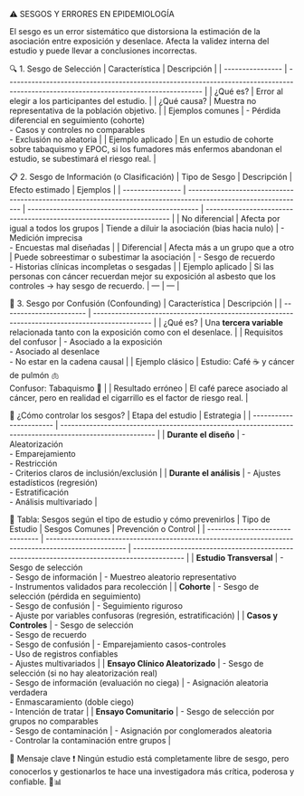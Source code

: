 ⚠️ SESGOS Y ERRORES EN EPIDEMIOLOGÍA

El sesgo es un error sistemático que distorsiona la estimación de la asociación entre exposición y desenlace. Afecta la validez interna del estudio y puede llevar a conclusiones incorrectas.

🔍 1. Sesgo de Selección
| Característica   | Descripción                                                                                                                          |
| ---------------- | ------------------------------------------------------------------------------------------------------------------------------------ |
| ¿Qué es?         | Error al elegir a los participantes del estudio.                                                                                     |
| ¿Qué causa?      | Muestra no representativa de la población objetivo.                                                                                  |
| Ejemplos comunes | - Pérdida diferencial en seguimiento (cohorte)  <br> - Casos y controles no comparables <br> - Exclusión no aleatoria                |
| Ejemplo aplicado | En un estudio de cohorte sobre tabaquismo y EPOC, si los fumadores más enfermos abandonan el estudio, se subestimará el riesgo real. |

📋 2. Sesgo de Información (o Clasificación)
| Tipo de Sesgo    | Descripción                                                                                                    | Efecto estimado                                 | Ejemplos                                                             |
| ---------------- | -------------------------------------------------------------------------------------------------------------- | ----------------------------------------------- | -------------------------------------------------------------------- |
| No diferencial   | Afecta por igual a todos los grupos                                                                            | Tiende a diluir la asociación (bias hacia nulo) | - Medición imprecisa <br> - Encuestas mal diseñadas                  |
| Diferencial      | Afecta más a un grupo que a otro                                                                               | Puede sobreestimar o subestimar la asociación   | - Sesgo de recuerdo <br> - Historias clínicas incompletas o sesgadas |
| Ejemplo aplicado | Si las personas con cáncer recuerdan mejor su exposición al asbesto que los controles → hay sesgo de recuerdo. | —                                               | —                                                                    |

🔀 3. Sesgo por Confusión (Confounding)
| Característica          | Descripción                                                                                    |
| ----------------------- | ---------------------------------------------------------------------------------------------- |
| ¿Qué es?                | Una **tercera variable** relacionada tanto con la exposición como con el desenlace.            |
| Requisitos del confusor | - Asociado a la exposición <br> - Asociado al desenlace <br> - No estar en la cadena causal    |
| Ejemplo clásico         | Estudio: Café ☕️ y cáncer de pulmón 🫁 <br> Confusor: Tabaquismo 🚬                            |
| Resultado erróneo       | El café parece asociado al cáncer, pero en realidad el cigarrillo es el factor de riesgo real. |

🧰 ¿Cómo controlar los sesgos?
| Etapa del estudio       | Estrategia                                                                                               |
| ----------------------- | -------------------------------------------------------------------------------------------------------- |
| **Durante el diseño**   | - Aleatorización <br> - Emparejamiento <br> - Restricción <br> - Criterios claros de inclusión/exclusión |
| **Durante el análisis** | - Ajustes estadísticos (regresión) <br> - Estratificación <br> - Análisis multivariado                   |

🧠 Tabla: Sesgos según el tipo de estudio y cómo prevenirlos
| Tipo de Estudio                 | Sesgos Comunes                                                                                       | Prevención o Control                                                                         |
| ------------------------------- | ---------------------------------------------------------------------------------------------------- | -------------------------------------------------------------------------------------------- |
| **Estudio Transversal**         | - Sesgo de selección<br>- Sesgo de información                                                       | - Muestreo aleatorio representativo<br>- Instrumentos validados para recolección             |
| **Cohorte**                     | - Sesgo de selección (pérdida en seguimiento)<br>- Sesgo de confusión                                | - Seguimiento riguroso<br>- Ajuste por variables confusoras (regresión, estratificación)     |
| **Casos y Controles**           | - Sesgo de selección<br>- Sesgo de recuerdo<br>- Sesgo de confusión                                  | - Emparejamiento casos-controles<br>- Uso de registros confiables<br>- Ajustes multivariados |
| **Ensayo Clínico Aleatorizado** | - Sesgo de selección (si no hay aleatorización real)<br>- Sesgo de información (evaluación no ciega) | - Asignación aleatoria verdadera<br>- Enmascaramiento (doble ciego)<br>- Intención de tratar |
| **Ensayo Comunitario**          | - Sesgo de selección por grupos no comparables<br>- Sesgo de contaminación                           | - Asignación por conglomerados aleatoria<br>- Controlar la contaminación entre grupos        |


🎯 Mensaje clave
❗ Ningún estudio está completamente libre de sesgo, pero conocerlos y gestionarlos te hace una investigadora más crítica, poderosa y confiable. 💪📊
